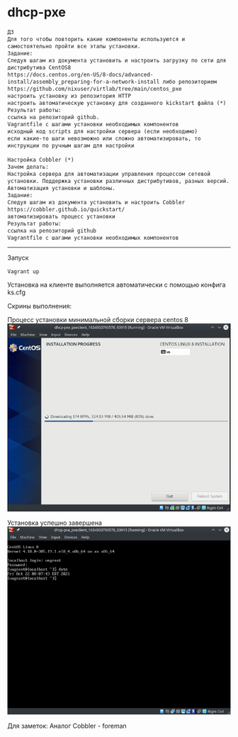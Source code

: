 # dhcp-pxe

    ДЗ
    Для того чтобы повторить какие компоненты используются и самостоятельно пройти все этапы установки. 
    Задание:
    Следуя шагам из документа установить и настроить загрузку по сети для дистрибутива CentOS8
    https://docs.centos.org/en-US/8-docs/advanced-install/assembly_preparing-for-a-network-install либо репозиторием https://github.com/nixuser/virtlab/tree/main/centos_pxe
    настроить установку из репозитория HTTP
    настроить автоматическую установку для созданного kickstart файла (*)
    Результат работы:
    ссылка на репозиторий github. 
    Vagrantfile с шагами установки необходимых компонентов
    исходный код scripts для настройки сервера (если необходимо)
    если какие-то шаги невозможно или сложно автоматизировать, то  инструкции по ручным шагам для настройки

    Настройка Cobbler (*)
    Зачем делать:
    Настройка сервера для автоматизации управления процессом сетевой установки. Поддержка установки различных дистрибутивов, разных версий. Автоматизация установки и шаблоны.
    Задание:
    Следуя шагам из документа установить и настроить Cobbler
    https://cobbler.github.io/quickstart/
    автоматизировать процесс установки
    Результат работы:
    ссылка на репозиторий github
    Vagrantfile с шагами установки необходимых компонентов


---

Запуск  

    Vagrant up

Установка на клиенте выполняется автоматически с помощью конфига ks.cfg

Скрины выполнения:  

Процесс установки минимальной сборки сервера centos 8       
![](https://github.com/MaxOOOOON/dhcp-pxe/blob/main/pictures/Screenshot_20211022_145858.png)  

Установка успешно завершена     
![](https://github.com/MaxOOOOON/dhcp-pxe/blob/main/pictures/Screenshot_20211022_150826.png)  



Для заметок:
Аналог Cobbler - foreman
